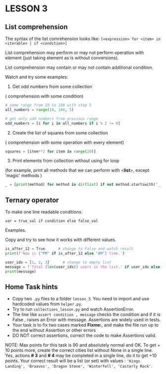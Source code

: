 # LESSON 3
## List comprehension
The syntax of the list comrehension looks like:
`[<expression> for <item> in <iterable> | if <condition>]`

List comprehension may perform or may not perform operation with element (just taking element as is without conversions).

List comprehension may contain or may not contain additional condition.

Watch and try some examples:
1. Get odd numbers from some collection 

 ( comprehension with some condition) 
```python
# some range from 10 to 100 with step 5
all_numbers = range(10, 100, 5)  

# get only odd numbers from previous range
odd_numbers = [i for i in all_numbers if i % 2 != 0]
```
2. Create the list of squares from some collection

 ( comprehension with some operation with every element) 
```python
squares = [item**2 for item in range(20)]
```

3. Print elements from collection without using for loop
   
(for example, print all methods that we can perform with <**list**>, except 'magic' methods )
```python
_ = [print(method) for method in dir(list) if not method.startswith('__')]
```


## Ternary operator
To make one line readable conditions.

`var = true_val if condition else false_val`

Examples. 

Copy and try to see how it works with different values. 

```python
is_after_12 = True      # change to False and watch result
print(f'Now is {"PM" if is_after_12 else "AM"} time.')
```

```python
user_ids = [1, 2, 3]      # change to empty list
message = f'Total {len(user_ids)} users in the list.' if user_ids else 'No users.'
print(message)
```

## Home Task hints
* Copy two `.py` files to a folder `lesson_3`. You need to import and use hardcoded values from `helper.py`.
* Try to run `collections_lesson.py` and watch AssertionError.
* The line like `assert condition , message` checks the condition and if it is False , raises an Error with message. Assertions are widely used in tests.
* Your task is to fix two cases marked **Fixme:**, and make the file run up to the end without Assertion or other errors
* DO NOT correct assertions, correct the code to make Assertions valid.

NOTE: Max points for this task is 90 and absolutely normal and OK.
To get + 10 points more, create the correct cities list without None in a single line.
Yes, actions **# 3** and **# 4** may be completed in a single line, do it to get +10 points.
Your correct result will be a list (or set) with values :
`'Kings Landing', 'Braavos', 'Dragon Stone', 'Winterfell', 'Casterly Rock'`. 
